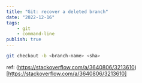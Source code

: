 ```yaml
---
title: "Git: recover a deleted branch"
date: "2022-12-16"
tags:
    - git
    - command-line
publish: true
---
```


```sh
git checkout -b <branch-name> <sha>
```

ref: (https://stackoverflow.com/a/3640806/3213610)[https://stackoverflow.com/a/3640806/3213610]